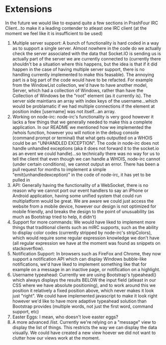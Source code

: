 Extensions
=========

In the future we would like to expand quite a few sections in PrashFour IRC Client...to make it a leading contender to atleast one IRC client (at the moment we feel like it is insufficient to be used)

 1. Multiple server support: A bunch of functionality is hard coded in a way as to support a single server. Almost nowhere in the code do we actually check the server associated with the data that Socket.IO is sending us is actually part of the server we are currently connected to (currently there shouldn't be a situation where this happens, but the idea is that if it did happen in the case of having multiple server support, there is no handling currently implemented to make this feasable). The annoying part is a big part of the code would have to be refacted. For example from the WindowList collection, we'd have to have another model, Server, which had a collection of Windows, rather than have the Collection of Windows be the "root" element (as it currently is). The server side maintians an array with index keys of the username...which would be problamatic if we had multiple connections if the element at position index [username] was not itself...an array.
 2. Working on node-irc: node-irc's functionality is very good however it lacks a few things that we generally needed to make this a complete application. In our README we mentioned how we implemented the /whois function, however you will notice in the debug console (command prompt or terminal) that what gets outputted on a WHOIS could be an "UNHANDLED EXCEPTION". The code in node-irc does not handle unhandled exceptions (aka it does not forward it to the socket.io as an event we could handle)...so technically there was no way for us to tell the client that even though we can handle a WHOIS, node-irc cannot (under certain conditions), we cannot output an error. There has been a pull request for months to implement a simple "emit(unhandledexception)" in the code of node-irc, it has yet to be pulled in
 3. API: Generally having the functionality of a WebSocket, there is no reason why we cannot port our event handlers to say an iPhone or Android application, having some unified system that could run multiplatform would be great. We are aware we could just access the website from a mobile device, however our design is not optimized for mobile friendly, and breaks the design to the point of unusuability (as much as Bootstrap tried to help, it didn't)
 4. Support for more commands: We would have liked to implement more things that traditional clients such as mIRC supports, such as the ability to display color codes (currently stripped by node-irc's stripColors), which would require some regular expression knowledge we don't have (all regular expression we have at the moment was found as snippets on stackoverflow). 
 5. Notification Support: In browsers such as FireFox and Chrome, they now support a notification API which can display Windows bubble-like notifications, we'd have liked to implement something like that for example on a message in an inactive page, or notification on a highlight.
 6. Username typeahead: Currently we are using Bootstrap's typeahead() which always displays the results BELOW the input field (atleast in our CSS where we have absolute positioning), and to work around this we position it relatively a fixed position above, which never makes it look just "right". We could have implemented javascript to make it look right however we'd like to have more adaptive typeahead solution than Bootstrap provides (multiple words, not just the first word, command support, etc)
 7. Easter Eggs: I mean, who doesn't love easter eggs?
 8. A more advanced /list. Currently we're relying on a "message" view to display the list of things. This restricts the way we can display the data visually. We could have created a new view hoever we did not want to clutter how our views work at the moment.